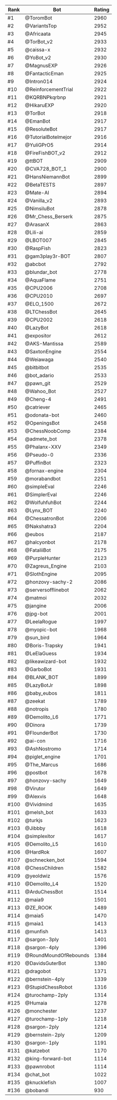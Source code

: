 Rank|Bot|Rating
---|---|---
#1|@ToromBot|2960
#2|@VariantsTop|2952
#3|@Africaata|2945
#4|@TorBot_v2|2933
#5|@caissa-x|2932
#6|@YoBot_v2|2930
#7|@MagnusEXP|2926
#8|@FantacticEman|2925
#9|@Intron014|2924
#10|@ReinforcementTrial|2922
#11|@KQRBNPkqrbnp|2921
#12|@HikaruEXP|2920
#13|@TorBot|2918
#14|@EmanBot|2917
#15|@ResoluteBot|2917
#16|@TutorialBotelmejor|2916
#17|@YuliGPrO5|2914
#18|@FireFishBOT_v2|2912
#19|@ttBOT|2909
#20|@CVA728_BOT_1|2900
#21|@HansNiemannBot|2899
#22|@BetaTESTS|2897
#23|@Mate-AI|2894
#24|@Vanilla_v2|2893
#25|@NimsiluBot|2878
#26|@Mr_Chess_Berserk|2875
#27|@ArasanX|2863
#28|@Lili-ai|2859
#29|@LBOT007|2845
#30|@RaspFish|2823
#31|@gam3play3r-BOT|2807
#32|@abcbot|2792
#33|@blundar_bot|2778
#34|@AquaFlame|2751
#35|@CPU2006|2708
#36|@CPU2010|2697
#37|@ELO_1500|2672
#38|@LTChessBot|2645
#39|@CPU2002|2618
#40|@LazyBot|2618
#41|@expositor|2612
#42|@AKS-Mantissa|2589
#43|@SaxtonEngine|2554
#44|@Weiawaga|2540
#45|@bitbitbot|2535
#46|@bot_adario|2533
#47|@pawn_git|2529
#48|@Wahoo_Bot|2527
#49|@Cheng-4|2491
#50|@catriever|2465
#51|@odonata-bot|2460
#52|@OpeningsBot|2458
#53|@ChessNoobComp|2384
#54|@admete_bot|2378
#55|@Phalanx-XXV|2349
#56|@Pseudo-0|2336
#57|@PuffinBot|2323
#58|@fornax-engine|2304
#59|@morabandbot|2251
#60|@simpleEval|2246
#61|@SimplerEval|2246
#62|@WolfuhfuhBot|2244
#63|@Lynx_BOT|2240
#64|@ChessatronBot|2206
#65|@Nakshatra3|2204
#66|@eubos|2187
#67|@halcyonbot|2178
#68|@FataliiBot|2175
#69|@PurpleHunter|2123
#70|@Zagreus_Engine|2103
#71|@SlothEngine|2095
#72|@honzovy-sachy-2|2086
#73|@serversofflinebot|2062
#74|@matmoi|2032
#75|@jangine|2006
#76|@jpg-bot|2001
#77|@LeelaRogue|1997
#78|@myopic-bot|1968
#79|@sun_bird|1964
#80|@Boris-Trapsky|1941
#81|@LeElaGuess|1934
#82|@likeawizard-bot|1932
#83|@GarboBot|1931
#84|@BLANK_BOT|1899
#85|@LazyBotJr|1898
#86|@baby_eubos|1811
#87|@zeekat|1789
#88|@notropis|1780
#89|@Demolito_L6|1771
#90|@Dinora|1739
#91|@FlounderBot|1730
#92|@ai-con|1716
#93|@AshNostromo|1714
#94|@piglet_engine|1701
#95|@The_Marcus|1686
#96|@postbot|1678
#97|@honzovy-sachy|1649
#98|@Virutor|1649
#99|@Alexvis|1648
#100|@Vividmind|1635
#101|@melsh_bot|1633
#102|@turkjs|1623
#103|@Jibbby|1618
#104|@simplexitor|1617
#105|@Demolito_L5|1610
#106|@HardRok|1607
#107|@schnecken_bot|1594
#108|@ChessChildren|1582
#109|@yeoldwiz|1576
#110|@Demolito_L4|1520
#111|@ArduChessBot|1514
#112|@maia9|1501
#113|@ZE_ROOK|1489
#114|@maia5|1470
#115|@maia1|1413
#116|@munfish|1413
#117|@sargon-3ply|1401
#118|@sargon-4ply|1396
#119|@RoundMoundOfRebounds|1384
#120|@DavidsGuterBot|1380
#121|@dragobot|1371
#122|@bernstein-4ply|1339
#123|@StupidChessRobot|1316
#124|@turochamp-2ply|1314
#125|@Humaia|1278
#126|@monchester|1237
#127|@turochamp-1ply|1218
#128|@sargon-2ply|1214
#129|@bernstein-2ply|1209
#130|@sargon-1ply|1191
#131|@katzebot|1170
#132|@king-forward-bot|1114
#133|@pawnrobot|1114
#134|@chat_bot|1022
#135|@knucklefish|1007
#136|@bobandi|930
